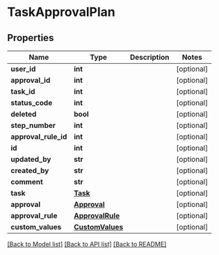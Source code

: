 # TaskApprovalPlan

## Properties
Name | Type | Description | Notes
------------ | ------------- | ------------- | -------------
**user_id** | **int** |  | [optional] 
**approval_id** | **int** |  | [optional] 
**task_id** | **int** |  | [optional] 
**status_code** | **int** |  | [optional] 
**deleted** | **bool** |  | [optional] 
**step_number** | **int** |  | [optional] 
**approval_rule_id** | **int** |  | [optional] 
**id** | **int** |  | [optional] 
**updated_by** | **str** |  | [optional] 
**created_by** | **str** |  | [optional] 
**comment** | **str** |  | [optional] 
**task** | [**Task**](Task.md) |  | [optional] 
**approval** | [**Approval**](Approval.md) |  | [optional] 
**approval_rule** | [**ApprovalRule**](ApprovalRule.md) |  | [optional] 
**custom_values** | [**CustomValues**](CustomValues.md) |  | [optional] 

[[Back to Model list]](../README.md#documentation-for-models) [[Back to API list]](../README.md#documentation-for-api-endpoints) [[Back to README]](../README.md)

